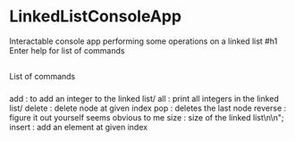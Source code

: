 # LinkedListConsoleApp
Interactable console app performing some operations on a linked list
#h1
Enter help for list of commands

##
List of commands
###
add : to add an integer to the linked list/
all : print all integers in the linked list/
delete : delete node at given index
pop : deletes the last node
reverse : figure it out yourself seems obvious to me
size : size of the linked list\n\n";
insert : add an element at given index
